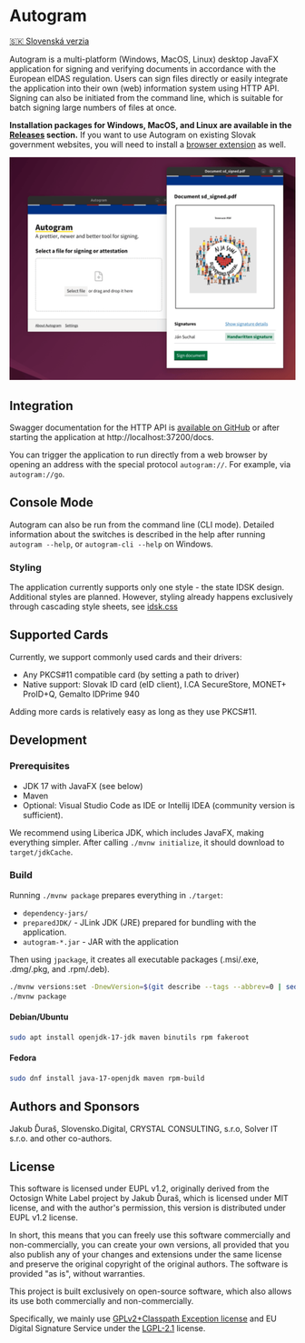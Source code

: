 # Autogram
[🇸🇰 Slovenská verzia](README-SK.md)

Autogram is a multi-platform (Windows, MacOS, Linux) desktop JavaFX application for signing and verifying documents in accordance with the European eIDAS regulation. Users can sign files directly or easily integrate the application into their own (web) information system using HTTP API. Signing can also be initiated from the command line, which is suitable for batch signing large numbers of files at once.

**Installation packages for Windows, MacOS, and Linux are available in the [Releases](https://github.com/slovensko-digital/autogram/releases) section.** If you want to use Autogram on existing Slovak government websites, you will need to install a [browser extension](https://github.com/slovensko-digital/autogram-extension#readme) as well.

![Screenshot](assets/autogram-screenshot-en.png?raw=true)


## Integration

Swagger documentation for the HTTP API is [available on GitHub](https://generator3.swagger.io/index.html?url=https://raw.githubusercontent.com/slovensko-digital/autogram/main/src/main/resources/digital/slovensko/autogram/server/server.yml) or after starting the application at http://localhost:37200/docs.

You can trigger the application to run directly from a web browser by opening an address with the special protocol `autogram://`. For example, via `autogram://go`.

## Console Mode

Autogram can also be run from the command line (CLI mode). Detailed information about the switches is described in the help after running `autogram --help`, or `autogram-cli --help` on Windows.

### Styling

The application currently supports only one style - the state IDSK design. Additional styles are planned. However, styling already happens exclusively through cascading style sheets, see [idsk.css](https://github.com/slovensko-digital/autogram/blob/main/src/main/resources/digital/slovensko/autogram/ui/gui/idsk.css)

## Supported Cards

Currently, we support commonly used cards and their drivers:
- Any PKCS#11 compatible card (by setting a path to driver)
- Native support: Slovak ID card (eID client), I.CA SecureStore, MONET+ ProID+Q, Gemalto IDPrime 940

Adding more cards is relatively easy as long as they use PKCS#11.

## Development

### Prerequisites

- JDK 17 with JavaFX (see below)
- Maven
- Optional: Visual Studio Code as IDE or Intellij IDEA (community version is sufficient).

We recommend using Liberica JDK, which includes JavaFX, making everything simpler. After calling `./mvnw initialize`, it should download to `target/jdkCache`.

### Build

Running `./mvnw package` prepares everything in `./target`:

- `dependency-jars/`
- `preparedJDK/` - JLink JDK (JRE) prepared for bundling with the application.
- `autogram-*.jar` - JAR with the application

Then using `jpackage`, it creates all executable packages (.msi/.exe, .dmg/.pkg, and .rpm/.deb).

```sh
./mvnw versions:set -DnewVersion=$(git describe --tags --abbrev=0 | sed -r 's/^v//g')
./mvnw package
```

#### Debian/Ubuntu

```sh
sudo apt install openjdk-17-jdk maven binutils rpm fakeroot
```

#### Fedora

```sh
sudo dnf install java-17-openjdk maven rpm-build
```

## Authors and Sponsors

Jakub Ďuraš, Slovensko.Digital, CRYSTAL CONSULTING, s.r.o, Solver IT s.r.o. and other co-authors.

## License

This software is licensed under EUPL v1.2, originally derived from the Octosign White Label project by Jakub Ďuraš, which is licensed under MIT license, and with the author's permission, this version is distributed under EUPL v1.2 license.

In short, this means that you can freely use this software commercially and non-commercially, you can create your own versions, all provided that you also publish any of your changes and extensions under the same license and preserve the original copyright of the original authors. The software is provided "as is", without warranties.

This project is built exclusively on open-source software, which also allows its use both commercially and non-commercially.

Specifically, we mainly use [GPLv2+Classpath Exception license](https://openjdk.java.net/legal/gplv2+ce.html) and EU Digital Signature Service under the [LGPL-2.1](https://github.com/esig/dss/blob/master/LICENSE) license.
